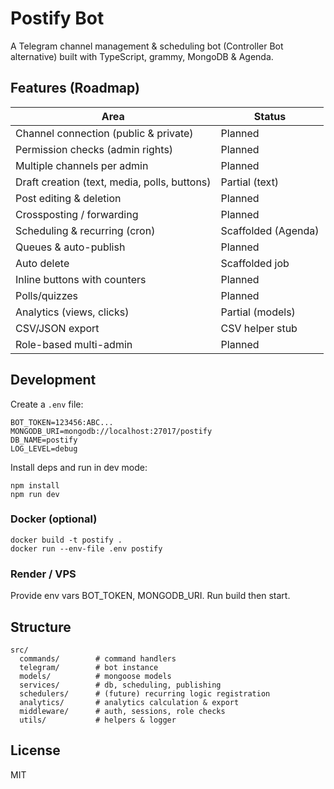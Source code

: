 # Postify Bot

A Telegram channel management & scheduling bot (Controller Bot alternative) built with TypeScript, grammy, MongoDB & Agenda.

## Features (Roadmap)
| Area | Status |
|------|--------|
| Channel connection (public & private) | Planned |
| Permission checks (admin rights) | Planned |
| Multiple channels per admin | Planned |
| Draft creation (text, media, polls, buttons) | Partial (text) |
| Post editing & deletion | Planned |
| Crossposting / forwarding | Planned |
| Scheduling & recurring (cron) | Scaffolded (Agenda) |
| Queues & auto-publish | Planned |
| Auto delete | Scaffolded job |
| Inline buttons with counters | Planned |
| Polls/quizzes | Planned |
| Analytics (views, clicks) | Partial (models) |
| CSV/JSON export | CSV helper stub |
| Role-based multi-admin | Planned |

## Development

Create a `.env` file:
```
BOT_TOKEN=123456:ABC...
MONGODB_URI=mongodb://localhost:27017/postify
DB_NAME=postify
LOG_LEVEL=debug
```

Install deps and run in dev mode:
```
npm install
npm run dev
```

### Docker (optional)
```
docker build -t postify .
docker run --env-file .env postify
```

### Render / VPS
Provide env vars BOT_TOKEN, MONGODB_URI. Run build then start.

## Structure
```
src/
  commands/        # command handlers
  telegram/        # bot instance
  models/          # mongoose models
  services/        # db, scheduling, publishing
  schedulers/      # (future) recurring logic registration
  analytics/       # analytics calculation & export
  middleware/      # auth, sessions, role checks
  utils/           # helpers & logger
```

## License
MIT
